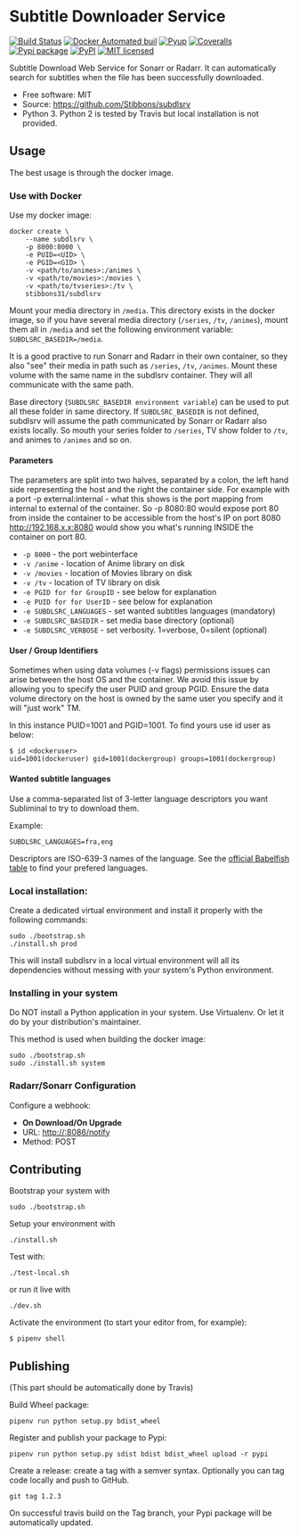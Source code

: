 Subtitle Downloader Service
===========================

[![Build
Status](https://travis-ci.org/Stibbons/subdlsrv.svg?branch=master)](https://travis-ci.org/Stibbons/subdlsrv)
[![Docker Automated
buil](https://img.shields.io/docker/build/stibbons31/subdlsrv.svg)](https://hub.docker.com/r/stibbons31/subdlsrv/builds/)
[![Pyup](https://pyup.io/repos/github/Stibbons/subdlsrv/shield.svg)](https://pyup.io/repos/github/Stibbons/subdlsrv/)
[![Coveralls](https://coveralls.io/repos/github/Stibbons/subdlsrv/badge.svg)](https://coveralls.io/github/Stibbons/subdlsrv)
[![Pypi
package](https://badge.fury.io/py/subdlsrv.svg)](https://pypi.python.org/pypi/subdlsrv/)
[![PyPI](https://img.shields.io/pypi/stibbons/subdlsrv.svg)](https://pypi.python.org/pypi/subdlsrv/)
[![MIT
licensed](https://img.shields.io/badge/license-MIT-blue.svg)](./LICENSE)

Subtitle Download Web Service for Sonarr or Radarr. It can automatically
search for subtitles when the file has been successfully downloaded.

-   Free software: MIT
-   Source: <https://github.com/Stibbons/subdlsrv>
-   Python 3. Python 2 is tested by Travis but local installation is not
    provided.

Usage
-----

The best usage is through the docker image.

### Use with Docker

Use my docker image:

    docker create \
        --name subdlsrv \
        -p 8000:8000 \
        -e PUID=<UID> \
        -e PGID=<GID> \
        -v <path/to/animes>:/animes \
        -v <path/to/movies>:/movies \
        -v <path/to/tvseries>:/tv \
        stibbons31/subdlsrv

Mount your media directory in `/media`. This directory exists in the
docker image, so if you have several media directory (`/series`, `/tv`,
`/animes`), mount them all in `/media` and set the following environment
variable: `SUBDLSRC_BASEDIR=/media`.

It is a good practive to run Sonarr and Radarr in their own container,
so they also "see" their media in path such as `/series`, `/tv`,
`/animes`. Mount these volume with the same name in the subdlsrv
container. They will all communicate with the same path.

Base directory (`SUBDLSRC_BASEDIR environment variable`) can be used to
put all these folder in same directory. If `SUBDLSRC_BASEDIR` is not
defined, subdlsrv will assume the path communicated by Sonarr or Radarr
also exists locally. So mouth your series folder to `/series`, TV show
folder to `/tv`, and animes to `/animes` and so on.

#### Parameters

The parameters are split into two halves, separated by a colon, the left
hand side representing the host and the right the container side. For
example with a port -p external:internal - what this shows is the port
mapping from internal to external of the container. So -p 8080:80 would
expose port 80 from inside the container to be accessible from the
host's IP on port 8080 <http://192.168.x.x:8080> would show you what's
running INSIDE the container on port 80.

-   `-p 8000` - the port webinterface
-   `-v /anime` - location of Anime library on disk
-   `-v /movies` - location of Movies library on disk
-   `-v /tv` - location of TV library on disk
-   `-e PGID for for GroupID` - see below for explanation
-   `-e PUID for for UserID` - see below for explanation
-   `-e SUBDLSRC_LANGUAGES` - set wanted subtitles languages (mandatory)
-   `-e SUBDLSRC_BASEDIR` - set media base directory (optional)
-   `-e SUBDLSRC_VERBOSE` - set verbosity. 1=verbose, 0=silent
    (optional)

#### User / Group Identifiers

Sometimes when using data volumes (-v flags) permissions issues can
arise between the host OS and the container. We avoid this issue by
allowing you to specify the user PUID and group PGID. Ensure the data
volume directory on the host is owned by the same user you specify and
it will "just work" TM.

In this instance PUID=1001 and PGID=1001. To find yours use id user as
below:

    $ id <dockeruser>
    uid=1001(dockeruser) gid=1001(dockergroup) groups=1001(dockergroup)

#### Wanted subtitle languages

Use a comma-separated list of 3-letter language descriptors you want
Subliminal to try to download them.

Example:

    SUBDLSRC_LANGUAGES=fra,eng

Descriptors are ISO-639-3 names of the language. See the [official
Babelfish
table](https://github.com/Diaoul/babelfish/blob/f403000dd63092cfaaae80be9f309fd85c7f20c9/babelfish/data/iso-639-3.tab)
to find your prefered languages.

### Local installation:

Create a dedicated virtual environment and install it properly with the
following commands:

    sudo ./bootstrap.sh
    ./install.sh prod

This will install subdlsrv in a local virtual environment will all its
dependencies without messing with your system's Python environment.

### Installing in your system

Do NOT install a Python application in your system. Use Virtualenv. Or
let it do by your distribution's maintainer.

This method is used when building the docker image:

    sudo ./bootstrap.sh
    sudo ./install.sh system

### Radarr/Sonarr Configuration

Configure a webhook:

-   **On Download/On Upgrade**
-   URL: <http://:8086/notify>
-   Method: POST

Contributing
------------

Bootstrap your system with

    sudo ./bootstrap.sh

Setup your environment with

    ./install.sh

Test with:

    ./test-local.sh

or run it live with

    ./dev.sh

Activate the environment (to start your editor from, for example):

    $ pipenv shell

Publishing
----------

(This part should be automatically done by Travis)

Build Wheel package:

    pipenv run python setup.py bdist_wheel

Register and publish your package to Pypi:

    pipenv run python setup.py sdist bdist bdist_wheel upload -r pypi

Create a release: create a tag with a semver syntax. Optionally you can
tag code locally and push to GitHub.

    git tag 1.2.3

On successful travis build on the Tag branch, your Pypi package will be
automatically updated.

